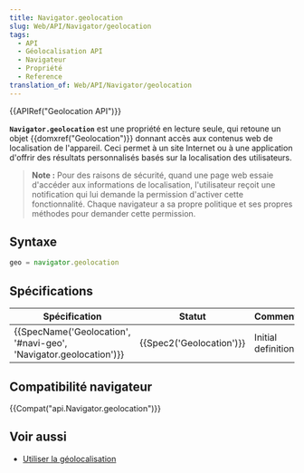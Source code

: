 ```yaml
---
title: Navigator.geolocation
slug: Web/API/Navigator/geolocation
tags:
  - API
  - Géolocalisation API
  - Navigateur
  - Propriété
  - Reference
translation_of: Web/API/Navigator/geolocation
---
```

{{APIRef("Geolocation API")}}

**`Navigator.geolocation`** est une propriété en lecture seule, qui retoune un objet {{domxref("Geolocation")}} donnant accès aux contenus web de localisation de l'appareil. Ceci permet à un site Internet ou à une application d'offrir des résultats personnalisés basés sur la localisation des utilisateurs.

> **Note :** Pour des raisons de sécurité, quand une page web essaie d'accéder aux informations de localisation, l'utilisateur reçoit une notification qui lui demande la permission d'activer cette fonctionnalité. Chaque navigateur a sa propre politique et ses propres méthodes pour demander cette permission.

## Syntaxe

```js
geo = navigator.geolocation
```

## Spécifications

| Spécification                                                                            | Statut                           | Commentaire        |
| ---------------------------------------------------------------------------------------- | -------------------------------- | ------------------ |
| {{SpecName('Geolocation', '#navi-geo', 'Navigator.geolocation')}} | {{Spec2('Geolocation')}} | Initial definition |

## Compatibilité navigateur

{{Compat("api.Navigator.geolocation")}}

## Voir aussi

- [Utiliser la géolocalisation](/fr/docs/WebAPI/Using_geolocation)
